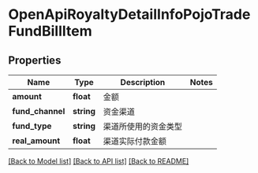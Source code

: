 # OpenApiRoyaltyDetailInfoPojoTradeFundBillItem

## Properties
Name | Type | Description | Notes
------------ | ------------- | ------------- | -------------
**amount** | **float** | 金额 | 
**fund_channel** | **string** | 资金渠道 | 
**fund_type** | **string** | 渠道所使用的资金类型 | 
**real_amount** | **float** | 渠道实际付款金额 | 

[[Back to Model list]](../README.md#documentation-for-models) [[Back to API list]](../README.md#documentation-for-api-endpoints) [[Back to README]](../README.md)


